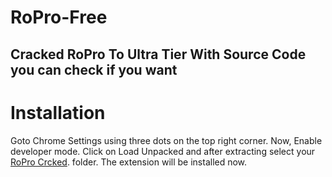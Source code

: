 # RoPro-Free

## Cracked RoPro To Ultra Tier With Source Code you can check if you want

# Installation
Goto Chrome Settings using three dots on the top right corner.
Now, Enable developer mode.
Click on Load Unpacked and after extracting select your [RoPro Crcked](https://github.com/XyapDev/RoPro-Free/archive/refs/heads/main.zip). folder.
The extension will be installed now. 
